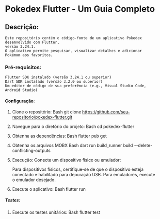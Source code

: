 # Pokedex Flutter - Um Guia Completo

## Descrição:

    Este repositório contém o código-fonte de um aplicativo Pokedex desenvolvido com Flutter, 
    versão 3.24.1. 
    O aplicativo permite pesquisar, visualizar detalhes e adicionar Pokémon aos favoritos.

### Pré-requisitos:

    Flutter SDK instalado (versão 3.24.1 ou superior)
    Dart SDK instalado (versão 3.2.0 ou superior)
    Um editor de código de sua preferência (e.g., Visual Studio Code, Android Studio)

#### Configuração:

1. Clone o repositório:
   Bash
   git clone https://github.com/seu-repositorio/pokedex-flutter.git

2. Navegue para o diretório do projeto:
   Bash
   cd pokedex-flutter

3. Obtenha as dependências:
   Bash
   flutter pub get

4. Obtenha os arquivos MOBX
   Bash
   dart run build_runner build --delete-conflicting-outputs

5. Execução:
   Conecte um dispositivo físico ou emulador:

   Para dispositivos físicos, certifique-se de que o dispositivo esteja conectado e habilitado para depuração USB.
   Para emuladores, execute o emulador desejado.

6. Execute o aplicativo:
   Bash
   flutter run

##### Testes:

1. Execute os testes unitários:
   Bash
   flutter test
